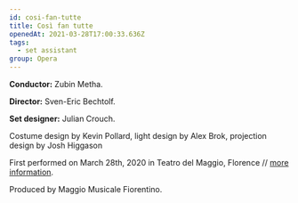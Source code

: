 ```yaml
---
id: cosi-fan-tutte
title: Così fan tutte
openedAt: 2021-03-28T17:00:33.636Z
tags:
  - set assistant
group: Opera
---
```

**Conductor:** Zubin Metha.



**Director:** Sven-Eric Bechtolf.



**Set designer:** Julian Crouch.



Costume design by Kevin Pollard, light design by Alex Brok, projection design by Josh Higgason



First performed on March 28th, 2020 in Teatro del Maggio, Florence // [more information](https://www.maggiofiorentino.com/en/events/24077/).



Produced by Maggio Musicale Fiorentino.
